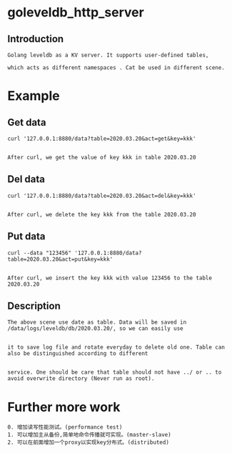 # goleveldb_http_server



## Introduction

```
Golang leveldb as a KV server. It supports user-defined tables,

which acts as different namespaces . Cat be used in different scene.
```


# Example



## Get data

```
curl '127.0.0.1:8880/data?table=2020.03.20&act=get&key=kkk'


After curl, we get the value of key kkk in table 2020.03.20
```

## Del data

```
curl '127.0.0.1:8880/data?table=2020.03.20&act=del&key=kkk'


After curl, we delete the key kkk from the table 2020.03.20
```

## Put data

```
curl --data "123456" '127.0.0.1:8880/data?table=2020.03.20&act=put&key=kkk'


After curl, we insert the key kkk with value 123456 to the table 2020.03.20
```



## Description

```
The above scene use date as table. Data will be saved in /data/logs/leveldb/db/2020.03.20/, so we can easily use


it to save log file and rotate everyday to delete old one. Table can also be distinguished according to different 


service. One should be care that table should not have ../ or .. to avoid overwrite directory (Never run as root).
```



# Further more work

```
0. 增加读写性能测试。(performance test)
1. 可以增加主从备份,简单地命令传播就可实现。(master-slave)
2. 可以在前面增加一个proxy以实现key分布式。(distributed)
```
